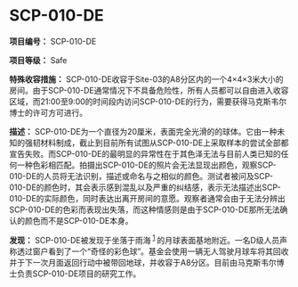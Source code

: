# SCP-010-DE
**项目编号：** SCP-010-DE


**项目等级：** Safe

**特殊收容措施：**  SCP-010-DE收容于Site-03的A8分区内的一个4×4×3米大小的房间。由于SCP-010-DE通常情况下不具备危险性，所有人员都可以自由进入收容区域，而21:00至9:00的时间段内访问SCP-010-DE的行为，需要获得马克斯韦尔博士的许可方可进行。

**描述：**  SCP-010-DE为一个直径为20厘米，表面完全光滑的的球体。它由一种未知的强韧材料制成，截止到目前所有试图从SCP-010-DE上采取样本的尝试全部都宣告失败。而SCP-010-DE的最明显的异常性在于其色泽无法与目前人类已知的任何一种色彩相匹配。拍摄出SCP-010-DE的照片会无法显现出颜色，观察SCP-010-DE的人员将无法识别，描述或命名与之相似的颜色。测试者被问及SCP-010-DE的颜色时，其会表示感到混乱以及严重的纠结感，表示无法描述出SCP-010-DE的实际颜色，同时表达出离开房间的意愿。观察者通常会由于无法分辨出SCP-010-DE的色彩而表现出失落，而这种情感则是由于SCP-010-DE那所无法确认的颜色而不是SCP-010-DE本身。

**发现：**  SCP-010-DE被发现于坐落于雨海<sup class='footnoteref'>
 <a shape='rect' class='footnoteref' id='footnoteref-1' href='javascript:;' onclick='WIKIDOT.page.utils.scrollToReference(&apos;footnote-1&apos;)'>1</a>
</sup>的月球表面基地附近。一名D级人员声称透过窗户看到了一个“奇怪的彩色球”。基金会使用一辆无人驾驶月球车将其回收并于下一次月面返回行动中被带回地球，并收容于A8分区。目前由马克斯韦尔博士负责SCP-010-DE项目的研究工作。

